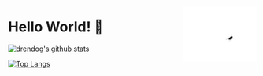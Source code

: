 <img src="https://raw.githubusercontent.com/drendog/drendog/master/bug.gif" 
    alt="bug"
    width="150"
    align="right"
    >
# Hello World! 👋 

[![drendog's github stats](https://github-readme-stats.vercel.app/api?username=drendog&show_icons=true&bg_color=000000&text_color=FFFFFF&title_color=8A2BE2&icon_color=8A2BE2)](https://github.com/drendog/)

[![Top Langs](https://github-readme-stats.vercel.app/api/top-langs/?username=anuraghazra&layout=compact&bg_color=000000&text_color=FFFFFF&title_color=8A2BE2&icon_color=8A2BE2)](https://github.com/anuraghazra/github-readme-stats)

<!-- 
**drendog/drendog** is a ✨ _special_ ✨ repository because its `README.md` (this file) appears on your GitHub profile.

Here are some ideas to get you started:

- 🔭 I’m currently working on ...
- 🌱 I’m currently learning ...
- 👯 I’m looking to collaborate on ...
- 🤔 I’m looking for help with ...
- 💬 Ask me about ...
- 📫 How to reach me: ...
- 😄 Pronouns: ...
- ⚡ Fun fact: ...
-->
